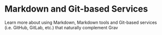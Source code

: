 # Markdown and Git-based Services

Learn more about using Markdown, Markdown tools and Git-based services (i.e. GitHub, GitLab, etc.) that naturally complement Grav
